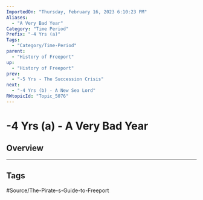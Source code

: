 ```yaml
---
ImportedOn: "Thursday, February 16, 2023 6:10:23 PM"
Aliases:
  - "A Very Bad Year"
Category: "Time Period"
Prefix: "-4 Yrs (a)"
Tags:
  - "Category/Time-Period"
parent:
  - "History of Freeport"
up:
  - "History of Freeport"
prev:
  - "-5 Yrs - The Succession Crisis"
next:
  - "-4 Yrs (b) - A New Sea Lord"
RWtopicId: "Topic_5076"
---
```

# -4 Yrs (a) - A Very Bad Year
## Overview

---
## Tags
#Source/The-Pirate-s-Guide-to-Freeport

